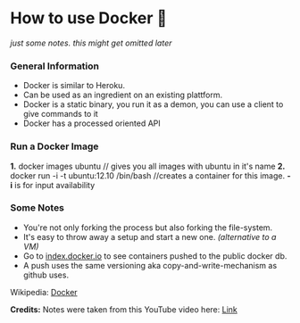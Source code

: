 # How to use Docker 🐳

*just some notes. this might get omitted later*

### General Information

* Docker is similar to Heroku.
* Can be used as an ingredient on an existing plattform. 
* Docker is a static binary, you run it as a demon, you can use a client to give commands to it
* Docker has a processed oriented API
 
### Run a Docker Image 

**1.** docker images ubuntu // gives you all images with ubuntu in it's name
**2.** docker run -i -t ubuntu:12.10 /bin/bash  //creates a container for this image. **-i** is for input availability

### Some Notes

* You're not only forking the process but also forking the file-system.
* It's easy to throw away a setup and start a new one. *(alternative to a VM)*
* Go to [index.docker.io](index.docker.io) to see containers pushed to the public docker db. 
* A push uses the same versioning aka copy-and-write-mechanism as github uses. 

Wikipedia: [Docker](https://en.wikipedia.org/wiki/Docker_(software))

**Credits:** Notes were taken from this YouTube video here: [Link](https://www.youtube.com/watch?v=Q5POuMHxW-0)
